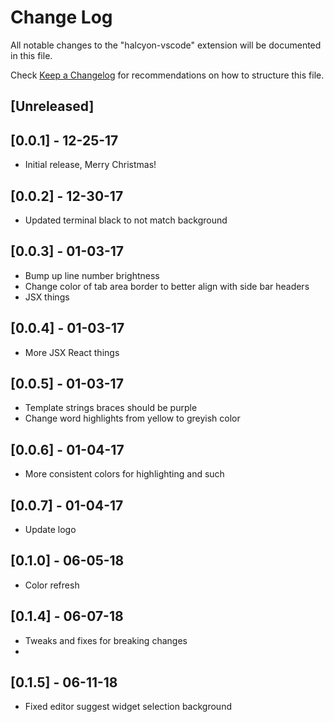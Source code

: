 # Change Log

All notable changes to the "halcyon-vscode" extension will be documented in this file.

Check [Keep a Changelog](http://keepachangelog.com/) for recommendations on how to structure this file.

## [Unreleased]

## [0.0.1] - 12-25-17

- Initial release, Merry Christmas!

## [0.0.2] - 12-30-17

- Updated terminal black to not match background

## [0.0.3] - 01-03-17

- Bump up line number brightness
- Change color of tab area border to better align with side bar headers
- JSX things

## [0.0.4] - 01-03-17

- More JSX React things

## [0.0.5] - 01-03-17

- Template strings braces should be purple
- Change word highlights from yellow to greyish color

## [0.0.6] - 01-04-17

- More consistent colors for highlighting and such

## [0.0.7] - 01-04-17

- Update logo

## [0.1.0] - 06-05-18

- Color refresh

## [0.1.4] - 06-07-18

- Tweaks and fixes for breaking changes
-
## [0.1.5] - 06-11-18

- Fixed editor suggest widget selection background
